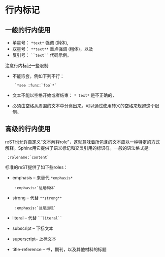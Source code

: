 # 行内标记

## 一般的行内使用

- 单星号： `*text*` 强调 (斜体),
- 双星号： `**text**` 重点强调 (粗体)，以及
- 反引号： ` ``text`` ` 代码示例。

注意行内标记一些限制:

- 不能嵌套，例如下列不行：

  ```
   `*see :func:`foo`*` 
  ```

- 文本不能以空格开始或者结束： `* text*` 是不正确的，

- 必须由空格从周围的文本中分离出来。可以通过使用转义的空格来规避这个限制。

## 高级的行内使用

reST也允许自定义“文本解释role”，这就意味着所包含的文本应以一种特定的方式解释。Sphinx用它提供了语义标记和交叉引用的标识符。一般的语法格式是:

```
 :rolename:`content` 
```

标准的reST提供了如下些roles：

- emphasis – 来替代 `*emphasis*`

  ```
   :emphasis:`这是斜体` 
  ```

- strong – 代替 `**strong**`

  ```
   :emphasis:`这是加粗` 
  ```

- literal – 代替 ` ``literal`` `

- subscript – 下标文本

- superscript– 上标文本

- title-reference – 书，期刊，以及其他材料的标题
